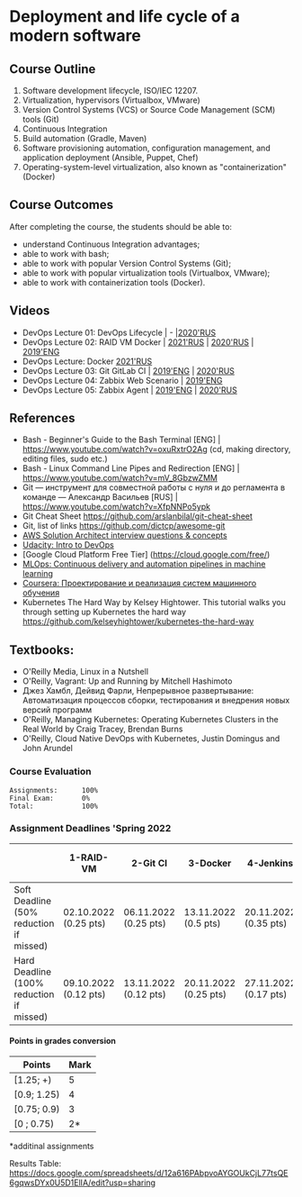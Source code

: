 ﻿# Deployment and life cycle of a modern software

## Course Outline
1. Software development lifecycle, ISO/IEC 12207.
2. Virtualization, hypervisors (Virtualbox, VMware)
3. Version Control Systems (VCS) or Source Code Management (SCM) tools (Git)
4. Continuous Integration
5. Build automation (Gradle, Maven)
6. Software provisioning automation, configuration management, and application deployment (Ansible, Puppet, Chef)
7. Operating-system-level virtualization, also known as "containerization" (Docker)


## Course Outcomes
After completing the course, the students should be able to:
- understand Continuous Integration advantages;
- able to work with bash;
- able to work with popular Version Control Systems (Git);
- able to work with popular virtualization tools (Virtualbox, VMware);
- able to work with containerization tools (Docker).

## Videos
- DevOps Lecture 01: DevOps Lifecycle | - |[2020'RUS](https://www.youtube.com/watch?v=BD2BxNY6F58) 
- DevOps Lecture 02: RAID VM Docker | [2021'RUS](https://www.youtube.com/watch?v=FRlZuZ6d14E) | [2020'RUS](https://www.youtube.com/watch?v=BC19Gl2u4wc) | [2019'ENG](https://www.youtube.com/watch?v=lOhF1R2QrkU) 
- DevOps Lecture: Docker [2021'RUS](https://www.youtube.com/watch?v=MclSAaC4A_c)
- DevOps Lecture 03: Git GitLab CI | [2019'ENG](https://www.youtube.com/watch?v=NILYhfa35vs) | [2020'RUS](https://www.youtube.com/watch?v=S85in_KPPnY)
- DevOps Lecture 04: Zabbix Web Scenario | [2019'ENG](https://www.youtube.com/watch?v=Qe9_KXIAW98)
- DevOps Lecture 05: Zabbix Agent | [2019'ENG](https://www.youtube.com/watch?v=uUteBUB85_A) | [2020'RUS](https://youtu.be/Ak9VbVCpkjk)


## References
- Bash - Beginner's Guide to the Bash Terminal [ENG] | https://www.youtube.com/watch?v=oxuRxtrO2Ag (cd, making directory, editing files, sudo etc.)
- Bash - Linux Command Line Pipes and Redirection [ENG] | https://www.youtube.com/watch?v=mV_8GbzwZMM
- Git — инструмент для совместной работы с нуля и до регламента в команде — Александр Васильев [RUS] | https://www.youtube.com/watch?v=XfpNNPo5ypk
- Git Cheat Sheet https://github.com/arslanbilal/git-cheat-sheet
- Git, list of links https://github.com/dictcp/awesome-git
- [AWS Solution Architect interview questions & concepts](https://www.teamblind.com/article/AWS-Solution-Architect-interview-questions--concepts-in7y48S7)
- [Udacity: Intro to DevOps](https://classroom.udacity.com/courses/ud611/)
- [Google Cloud Platform Free Tier] (https://cloud.google.com/free/)
- [MLOps: Continuous delivery and automation pipelines in machine learning](https://cloud.google.com/solutions/machine-learning/mlops-continuous-delivery-and-automation-pipelines-in-machine-learning)
- [Coursera: Проектирование и реализация систем машинного обучения](https://www.coursera.org/learn/machine-learning-design)
- Kubernetes The Hard Way by Kelsey Hightower. This tutorial walks you through setting up Kubernetes the hard way https://github.com/kelseyhightower/kubernetes-the-hard-way

## Textbooks:

* O'Reilly Media, Linux in a Nutshell
* O'Reilly, Vagrant: Up and Running by Mitchell Hashimoto
* Джез Хамбл, Дейвид Фарли, Непрерывное развертывание: Автоматизация процессов сборки, тестирования и внедрения новых версий программ
* O'Reilly, Managing Kubernetes: Operating Kubernetes Clusters in the Real World by Craig Tracey, Brendan Burns
* O'Reilly, Cloud Native DevOps with Kubernetes, Justin Domingus and John Arundel

### Course Evaluation
```
Assignments:      100%
Final Exam:       0%
Total:            100%

```

### Assignment Deadlines 'Spring 2022

|                                          |  1-RAID-VM | 2-Git CI | 3-Docker | 4-Jenkins | 5-Zabbix (Web Scenario)  | 6-Zabbix Agent | k8s |  ?5-MLflow (Additional) |
| ---------------------------------------- | --- | --- | --- |--- | --- | --- | --- | --- |
| Soft Deadline (50% reduction if missed)  | 02.10.2022 (0.25 pts)| 06.11.2022 (0.25 pts)| 13.11.2022 (0.5 pts) | 20.11.2022 (0.35 pts) | ? (0.25 pts) |  ? (0.25 pts) | ? | (0.25 pts) ToDo |
| Hard Deadline (100% reduction if missed) | 09.10.2022 (0.12 pts) | 13.11.2022 (0.12 pts) | 20.11.2022 (0.25 pts) | 27.11.2022 (0.17 pts)| ? (0.12 pts) |  ? (0.25 pts) | ? | (0.25 pts) ToDo |


#### Points in grades conversion
|Points | Mark |
| ------- |------|
|[1.25; +) | 5 |
|[0.9; 1.25) | 4 |
| [0.75; 0.9) | 3 |
| [0 ; 0.75) | 2* |

*additinal assignments


Results Table:
https://docs.google.com/spreadsheets/d/12a616PAbpvoAYGOUkCjL77tsQE6gqwsDYx0U5D1ElIA/edit?usp=sharing

